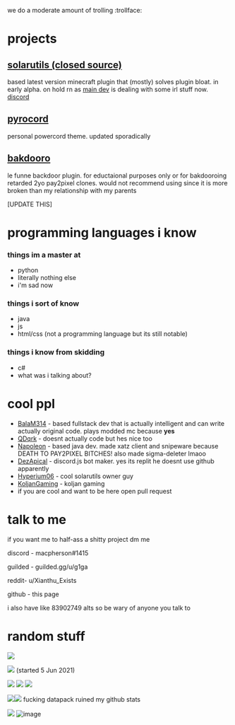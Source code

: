 we do a moderate amount of trolling :trollface:

# projects
## [solarutils (closed source)](https://github.com/SunCorpTechnologies/SolarUtils-releases)
based latest version minecraft plugin that (mostly) solves plugin bloat. in early alpha. on hold rn as [main dev](https://github.com/hy-6) is dealing with some irl stuff now. [discord](https://discord.com/invite/akWs5zhfMJ)
## [pyrocord](https://github.com/Errorcrafter/PyroCord)
personal powercord theme. updated sporadically
## [bakdooro](https://github.com/Bakdooro)
le funne backdoor plugin. for eductaional purposes only or for bakdooroing retarded 2yo pay2pixel clones. would not recommend using since it is more broken than my relationship with my parents

[UPDATE THIS]

# programming languages i know
### things im a master at
- python
- literally nothing else
- i'm sad now
### things i sort of know
- java
- js
- html/css (not a programming language but its still notable)
### things i know from skidding
- c#
- what was i talking about?

# cool ppl
- [BalaM314](https://github.com/BalaM314) - based fullstack dev that is actually intelligent and can write actually original code. plays modded mc because **yes**
- [QDqrk](https://github.com/DexPolarity) - doesnt actually code but hes nice too
- [Napoleon](https://github.com/Napoleon-x) - based java dev. made xatz client and snipeware because DEATH TO PAY2PIXEL BITCHES! also made sigma-deleter lmaoo
- [DezApical](https://replit.com/@ashsley654321) - discord.js bot maker. yes its replit he doesnt use github apparently
- [Hyperium06](https://github.com/hy-6) - cool solarutils owner guy
- [KoljanGaming](https://github.com/KoljanGaming) - koljan gaming
- if you are cool and want to be here open pull request

# talk to me
if you want me to half-ass a shitty project dm me

discord - macpherson#1415

guilded - guilded.gg/u/g1ga

reddit- u/Xianthu_Exists

github - this page

i also have like 83902749 alts so be wary of anyone you talk to

# random stuff
<img align="center" src="https://github-readme-stats.vercel.app/api/?username=Errorcrafter&theme=prussian"/>


<img src="https://komarev.com/ghpvc/?username=Errorcrafter2&color=brightgreen&style=flat-square"> (started 5 Jun 2021)


<img src="https://img.shields.io/github/followers/Errorcrafter?color=blue&logo=red&logoColor=red&style=flat-square"> <img src="https://img.shields.io/badge/aaaaaaaaaaaaaaa-aaaaaa-yellow?style=flat-square"> <img src="https://img.shields.io/badge/hail-sun%20corp-ff6739?style=flat-square">

<img src="https://github-readme-stats.vercel.app/api/top-langs/?username=Errorcrafter&layout=compact&include_all_commits=true&show_icons=true"><img src="https://github-readme-stats.vercel.app/api/top-langs/?username=SunCorpTechnologies&layout=compact&include_all_commits=true&show_icons=true"> fucking datapack ruined my github stats

<img src="https://github-profile-trophy.vercel.app/?username=Errorcrafter&theme=juicyfresh&no-bg=true" /> ![image](https://user-images.githubusercontent.com/69189354/137567629-171d4790-99b2-44d1-83e8-041eb4004509.png)

